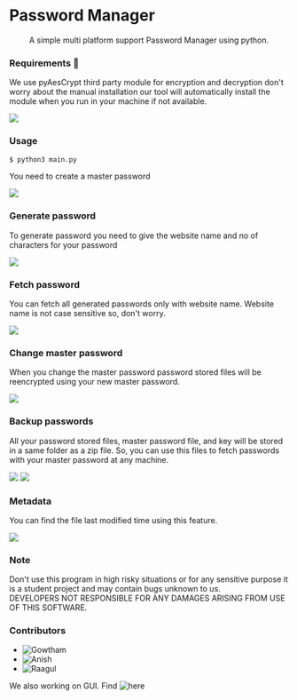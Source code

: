 # Password Manager

<p align = "center" >A simple multi platform support Password Manager using python. <p>

### Requirements 🧐 
<p>We use pyAesCrypt third party module for encryption and decryption don't worry about the manual installation our tool will automatically install the module when you run in your machine if not available. <p>
<img src="https://github.com/gowtham758550/password-generator-and-manager/blob/master/screenshots/Screenshot_20200830-144522%7E2.png" >

### Usage
```sh
$ python3 main.py
```
<p>You need to create a master password </p>
<img src="https://github.com/gowtham758550/password-generator-and-manager/blob/master/screenshots/Screenshot_20200830-140452%7E2.png" >

### Generate password
<p>To generate password you need to give the website name and no of characters for your password<p>
<img src="https://github.com/gowtham758550/password-generator-and-manager/blob/master/screenshots/Screenshot_20200830-140602%7E2.png" >

### Fetch password
<p>You can fetch all generated passwords only with website name. Website name is not case sensitive so, don't worry. </p>
<img src="https://github.com/gowtham758550/password-generator-and-manager/blob/master/screenshots/Screenshot_20200830-140626%7E2.png" >

### Change master password
<p>When you change the master password password stored files will be reencrypted using your new master password. </p>
<img src="https://github.com/gowtham758550/password-generator-and-manager/blob/master/screenshots/Screenshot_20200830-140656%7E2.png" >

### Backup passwords
<p>All your password stored files, master password file, and key will be stored in a same folder as a zip file. So, you can use this files to fetch passwords with your master password at any machine. </p>
<img src="https://github.com/gowtham758550/password-generator-and-manager/blob/master/screenshots/Screenshot_20200830-140721%7E3.png" >
<img src="https://github.com/gowtham758550/password-generator-and-manager/blob/master/screenshots/Screenshot_20200830-140736%7E2.png" >

### Metadata
<p>You can find the file last modified time using this feature. </p>
<img src="https://github.com/gowtham758550/password-generator-and-manager/blob/master/screenshots/Screenshot_20200830-140755%7E2.png" >

### Note
<p>Don't use this program in high risky situations or for any sensitive purpose it is a student project and may contain bugs unknown to us.<br>
DEVELOPERS NOT RESPONSIBLE FOR ANY DAMAGES ARISING FROM USE OF THIS SOFTWARE.</p>

### Contributors 
* ![Gowtham](https://github.com/gowtham758550/) 
* ![Anish](https://github.com/Anish-M-code/) 
* ![Raagul](https://github.com/Raagul26/) 

We also working on GUI. Find ![here](https://github.com/Raagul26/Password-manager-GUI)

